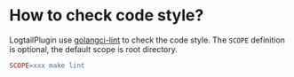 # How to check code style?

LogtailPlugin use [golangci-lint](https://golangci-lint.run/) to check the code style. The `SCOPE` definition is
optional, the default scope is root directory.

```makefile
SCOPE=xxx make lint
```
